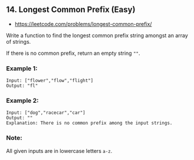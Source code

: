 ## 14. Longest Common Prefix (Easy)
- <https://leetcode.com/problems/longest-common-prefix/>

Write a function to find the longest common prefix string amongst an array of strings.

If there is no common prefix, return an empty string `""`.

### Example 1:
    Input: ["flower","flow","flight"]
    Output: "fl"

### Example 2:
    Input: ["dog","racecar","car"]
    Output: ""
    Explanation: There is no common prefix among the input strings.

### Note:
All given inputs are in lowercase letters `a-z`.